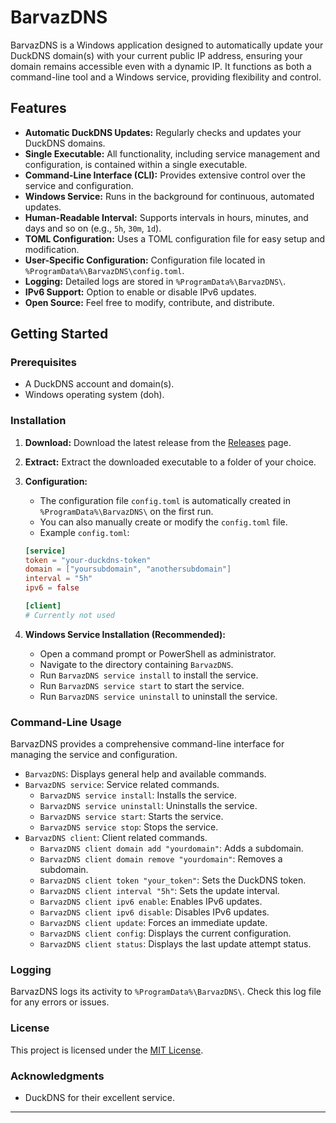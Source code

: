 # BarvazDNS

BarvazDNS is a Windows application designed to automatically update your DuckDNS domain(s) with your current public IP address, ensuring your domain remains accessible even with a dynamic IP. It functions as both a command-line tool and a Windows service, providing flexibility and control.

## Features

* **Automatic DuckDNS Updates:** Regularly checks and updates your DuckDNS domains.
* **Single Executable:** All functionality, including service management and configuration, is contained within a single executable.
* **Command-Line Interface (CLI):** Provides extensive control over the service and configuration.
* **Windows Service:** Runs in the background for continuous, automated updates.
* **Human-Readable Interval:** Supports intervals in hours, minutes, and days and so on (e.g., `5h`, `30m`, `1d`).
* **TOML Configuration:** Uses a TOML configuration file for easy setup and modification.
* **User-Specific Configuration:** Configuration file located in `%ProgramData%\BarvazDNS\config.toml`.
* **Logging:** Detailed logs are stored in `%ProgramData%\BarvazDNS\`.
* **IPv6 Support:** Option to enable or disable IPv6 updates.
* **Open Source:** Feel free to modify, contribute, and distribute.

## Getting Started

### Prerequisites

* A DuckDNS account and domain(s).
* Windows operating system (doh).

### Installation

1.  **Download:** Download the latest release from the [Releases](https://github.com/acamol/BarvasDNS/releases) page.
2.  **Extract:** Extract the downloaded executable to a folder of your choice.
3.  **Configuration:**
    * The configuration file `config.toml` is automatically created in `%ProgramData%\BarvazDNS\` on the first run.
    * You can also manually create or modify the `config.toml` file.
    * Example `config.toml`:

    ```toml
    [service]
    token = "your-duckdns-token"
    domain = ["yoursubdomain", "anothersubdomain"]
    interval = "5h" 
    ipv6 = false

    [client]
    # Currently not used
    ```

4.  **Windows Service Installation (Recommended):**
    * Open a command prompt or PowerShell as administrator.
    * Navigate to the directory containing `BarvazDNS`.
    * Run `BarvazDNS service install` to install the service.
    * Run `BarvazDNS service start` to start the service.
    * Run `BarvazDNS service uninstall` to uninstall the service.

### Command-Line Usage

BarvazDNS provides a comprehensive command-line interface for managing the service and configuration.


* `BarvazDNS`: Displays general help and available commands.
* `BarvazDNS service`: Service related commands.
    * `BarvazDNS service install`: Installs the service.
    * `BarvazDNS service uninstall`: Uninstalls the service.
    * `BarvazDNS service start`: Starts the service.
    * `BarvazDNS service stop`: Stops the service.
* `BarvazDNS client`: Client related commands.
    * `BarvazDNS client domain add "yourdomain"`: Adds a subdomain.
    * `BarvazDNS client domain remove "yourdomain"`: Removes a subdomain.
    * `BarvazDNS client token "your_token"`: Sets the DuckDNS token.
    * `BarvazDNS client interval "5h"`: Sets the update interval.
    * `BarvazDNS client ipv6 enable`: Enables IPv6 updates.
    * `BarvazDNS client ipv6 disable`: Disables IPv6 updates.
    * `BarvazDNS client update`: Forces an immediate update.
    * `BarvazDNS client config`: Displays the current configuration.
    * `BarvazDNS client status`: Displays the last update attempt status.

### Logging

BarvazDNS logs its activity to `%ProgramData%\BarvazDNS\`. Check this log file for any errors or issues.

### License

This project is licensed under the [MIT License](LICENSE).

### Acknowledgments

* DuckDNS for their excellent service.

---